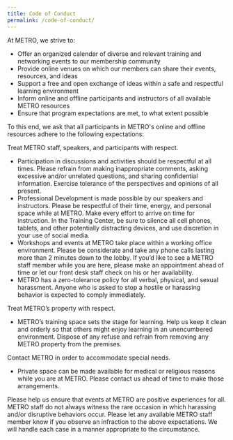 ```yaml
---
title: Code of Conduct
permalink: /code-of-conduct/
---
```


At METRO, we strive to:

* Offer an organized calendar of diverse and relevant training and networking events to our membership community
* Provide online venues on which our members can share their events, resources, and ideas
* Support a free and open exchange of ideas within a safe and respectful learning environment
* Inform online and offline participants and instructors of all available METRO resources
* Ensure that program expectations are met, to what extent possible

To this end, we ask that all participants in METRO's online and offline resources adhere to the following expectations:

Treat METRO staff, speakers, and participants with respect.

* Participation in discussions and activities should be respectful at all times. Please refrain from making inappropriate comments, asking excessive and/or unrelated questions, and sharing confidential information. Exercise tolerance of the perspectives and opinions of all present.
* Professional Development is made possible by our speakers and instructors. Please be respectful of their time, energy, and personal space while at METRO. Make every effort to arrive on time for instruction. In the Training Center, be sure to silence all cell phones, tablets, and other potentially distracting devices, and use discretion in your use of social media.
* Workshops and events at METRO take place within a working office environment. Please be considerate and take any phone calls lasting more than 2 minutes down to the lobby. If you’d like to see a METRO staff member while you are here, please make an appointment ahead of time or let our front desk staff check on his or her availability.
* METRO has a zero-tolerance policy for all verbal, physical, and sexual harassment. Anyone who is asked to stop a hostile or harassing behavior is expected to comply immediately.

Treat METRO’s property with respect.

* METRO’s training space sets the stage for learning. Help us keep it clean and orderly so that others might enjoy learning in an unencumbered environment. Dispose of any refuse and refrain from removing any METRO property from the premises.

Contact METRO in order to accommodate special needs.

* Private space can be made available for medical or religious reasons while you are at METRO. Please contact us ahead of time to make those arrangements.

Please help us ensure that events at METRO are positive experiences for all. METRO staff do not always witness the rare occasion in which harassing and/or disruptive behaviors occur. Please let any available METRO staff member know if you observe an infraction to the above expectations. We will handle each case in a manner appropriate to the circumstance.
